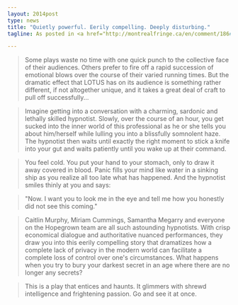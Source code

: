 ```yaml
---
layout: 2014post
type: news
title: "Quietly powerful. Eerily compelling. Deeply disturbing."
tagline: As posted in <a href="http://montrealfringe.ca/en/comment/186#comment-186">Festival St-Ambroise Fringe De Montréal</a>

---
```


> Some plays waste no time with one quick punch to the collective face of their audiences. Others prefer to fire off a rapid succession of emotional blows over the course of their varied running times. But the dramatic effect that LOTUS has on its audience is something rather different, if not altogether unique, and it takes a great deal of craft to pull off successfully...

> Imagine getting into a conversation with a charming, sardonic and lethally skilled hypnotist. Slowly, over the course of an hour, you get sucked into the inner world of this professional as he or she tells you about him/herself while lulling you into a blissfully somnolent haze. The hypnotist then waits until exactly the right moment to stick a knife into your gut and waits patiently until you wake up at their command.

> You feel cold. You put your hand to your stomach, only to draw it away covered in blood. Panic fills your mind like water in a sinking ship as you realize all too late what has happened. And the hypnotist smiles thinly at you and says:

> "Now. I want you to look me in the eye and tell me how you honestly did not see this coming."

> Caitlin Murphy, Miriam Cummings, Samantha Megarry and everyone on the Hopegrown team are all such astounding hypnotists. With crisp economical dialogue and authoritative nuanced performances, they draw you into this eerily compelling story that dramatizes how a complete lack of privacy in the modern world can facilitate a complete loss of control over one's circumstances. What happens when you try to bury your darkest secret in an age where there are no longer any secrets?

> This is a play that entices and haunts. It glimmers with shrewd intelligence and frightening passion. Go and see it at once.

